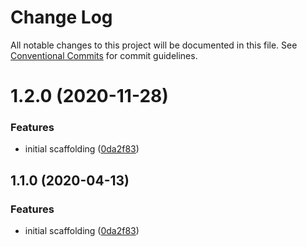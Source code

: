 # Change Log

All notable changes to this project will be documented in this file.
See [Conventional Commits](https://conventionalcommits.org) for commit guidelines.

# 1.2.0 (2020-11-28)


### Features

* initial scaffolding ([0da2f83](https://git.sr.ht/~royston/codsen/commits/0da2f83eac662c8b0f2c82e3dfcfe79f5ef4fd23))





## 1.1.0 (2020-04-13)

### Features

- initial scaffolding ([0da2f83](https://gitlab.com/codsen/codsen/commit/0da2f83eac662c8b0f2c82e3dfcfe79f5ef4fd23))
